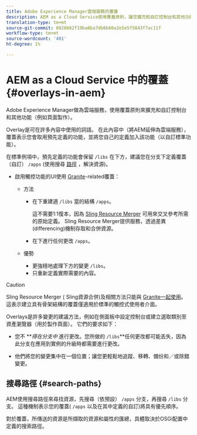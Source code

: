 ```yaml
---
title: Adobe Experience Manager雲端服務的覆蓋
description: AEM as a Cloud Service使用覆蓋原則，讓您擴充和自訂控制台和其他功能
translation-type: tm+mt
source-git-commit: 8028682f19ba6ba7db6b60a2e5e5f5843f7ac11f
workflow-type: tm+mt
source-wordcount: '401'
ht-degree: 1%

---
```



# AEM as a Cloud Service 中的覆蓋 {#overlays-in-aem}

Adobe Experience Manager做為雲端服務，使用覆蓋原則來擴充和自訂控制台和其他功能（例如頁面製作）。

<!--
Adobe Experience Manager as a Cloud Service uses the principle of overlays to allow you to extend and customize the [consoles](/help/sites-developing/customizing-consoles-touch.md) and other functionality (for example, [page authoring](/help/sites-developing/customizing-page-authoring-touch.md)).
-->

Overlay是可在許多內容中使用的詞語。 在此內容中（將AEM延伸為雲端服務），覆蓋表示您會取用預先定義的功能，並將您自己的定義加入該功能（以自訂標準功能）。

在標準例項中，預先定義的功能會保留 `/libs` 在下方，建議您在分支下定義覆蓋（自訂） `/apps` (使用搜尋 [路徑](#search-paths) ，解決資源)。

* 啟用觸控功能的UI使用 [Granite](https://helpx.adobe.com/experience-manager/6-5/sites/developing/using/reference-materials/granite-ui/api/index.html)-related覆蓋：

   * 方法

      * 在下重建適 `/libs` 當的結構 `/apps`。

         這不需要1:1復本，因為 [Sling Resource Merger](/help/implementing/developing/introduction/sling-resource-merger.md) 可用來交叉參考所需的原始定義。 Sling Resource Merger提供服務，透過差異(differencing)機制存取和合併資源。

      * 在下進行任何更改 `/apps`。
   * 優勢

      * 更強穩地處理下方的變更 `/libs`。
      * 只重新定義實際需要的內容。


<!-- Still links to reference material in 6.5 -->

>[!CAUTION]
>
>Sling Resource Merger [(](/help/implementing/developing/introduction/sling-resource-merger.md) Sling資源合併)及相關方法只能與 [Granite一起使用](https://helpx.adobe.com/experience-manager/6-5/sites/developing/using/reference-materials/granite-ui/api/index.html)。 這表示建立具有骨架結構的覆蓋僅適用於標準的觸控式使用者介面。

Overlays是許多變更的建議方法，例如在側面板中設定控制台或建立選取類別至資產瀏覽器（用於製作頁面）。 它們的要求如下：

<!--
Overlays are the recommended method for many changes, such as [configuring your consoles](/help/sites-developing/customizing-consoles-touch.md#create-a-custom-console) or [creating your selection category to the asset browser in the side panel](/help/sites-developing/customizing-page-authoring-touch.md#add-new-selection-category-to-asset-browser) (used when authoring pages). They are required as:
-->

* 您不 ***得在分支中* 進行更改。您所做的 `/libs`**任何更改都可能丟失，因為此分支在應用到實例的升級時都需要進行更改。

* 他們將您的變更集中在一個位置；讓您更輕鬆地追蹤、移轉、備份和／或除錯變更。

## 搜尋路徑 {#search-paths}

AEM使用搜尋路徑來尋找資源，先搜尋（依預設） `/apps` 分支，再搜尋 `/libs` 分支。 這種機制表示您的覆蓋( `/apps` 以及在其中定義的自訂)將具有優先順序。

對於覆蓋，所傳送的資源是所擷取的資源和屬性的匯總，具體取決於OSGi配置中定義的搜索路徑。

<!--
## Example of Usage {#example-of-usage}

Some examples are covered when:

* [Customizing the Consoles](/help/sites-developing/customizing-consoles-touch.md)
* [Customizing Page Authoring](/help/sites-developing/customizing-page-authoring-touch.md)
-->